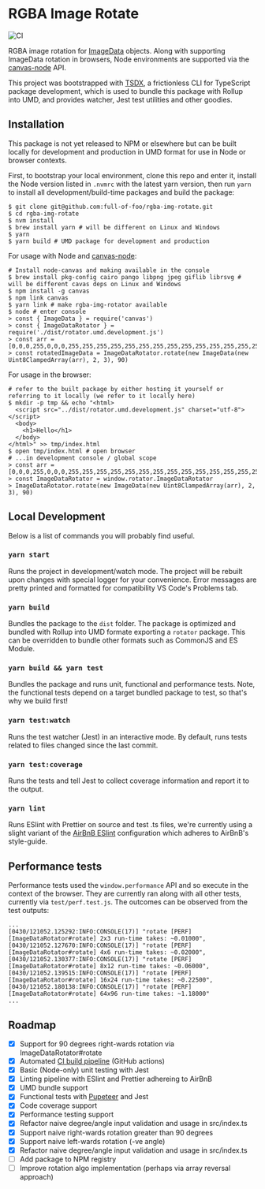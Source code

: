 # RGBA Image Rotate
![CI](https://github.com/full-of-foo/rgba-img-rotate/workflows/CI/badge.svg)

RGBA image rotation for [ImageData](https://developer.mozilla.org/en-US/docs/Web/API/ImageData) objects. Along with supporting ImageData rotation in browsers, Node environments are supported via the [canvas-node](https://github.com/Automattic/node-canvas) API.

This project was bootstrapped with [TSDX](https://github.com/jaredpalmer/tsdx), a frictionless CLI for TypeScript package development, which is used to bundle this package with Rollup into UMD, and provides watcher, Jest test utilities and other goodies.

## Installation

This package is not yet released to NPM or elsewhere but can be built locally for development and production in UMD format for use in Node or browser contexts.

First, to bootstrap your local environment, clone this repo and enter it, install the Node version listed in `.nvmrc` with the latest yarn version, then run `yarn` to install all development/build-time packages and build the package:

```
$ git clone git@github.com:full-of-foo/rgba-img-rotate.git
$ cd rgba-img-rotate
$ nvm install
$ brew install yarn # will be different on Linux and Windows
$ yarn
$ yarn build # UMD package for development and production
```

For usage with Node and [canvas-node](https://github.com/Automattic/node-canvas):

```
# Install node-canvas and making available in the console
$ brew install pkg-config cairo pango libpng jpeg giflib librsvg # will be different cavas deps on Linux and Windows
$ npm install -g canvas
$ npm link canvas
$ yarn link # make rgba-img-rotator available
$ node # enter console
> const { ImageData } = require('canvas')
> const { ImageDataRotator } = require('./dist/rotator.umd.development.js')
> const arr = [0,0,0,255,0,0,0,255,255,255,255,255,255,255,255,255,255,255,255,255,255,255,255,255]
> const rotatedImageData = ImageDataRotator.rotate(new ImageData(new Uint8ClampedArray(arr), 2, 3), 90)
```

For usage in the browser:

```
# refer to the built package by either hosting it yourself or referring to it locally (we refer to it locally here)
$ mkdir -p tmp && echo "<html>                                                                                                                  
  <script src="../dist/rotator.umd.development.js" charset="utf-8"></script>
  <body>
    <h1>Hello</h1>
  </body>
</html>" >> tmp/index.html
$ open tmp/index.html # open browser
# ...in development console / global scope
> const arr = [0,0,0,255,0,0,0,255,255,255,255,255,255,255,255,255,255,255,255,255,255,255,255,255]  
> const ImageDataRotator = window.rotator.ImageDataRotator
> ImageDataRotator.rotate(new ImageData(new Uint8ClampedArray(arr), 2, 3), 90)
```

## Local Development

Below is a list of commands you will probably find useful.

### `yarn start`

Runs the project in development/watch mode. The project will be rebuilt upon changes with special logger for your convenience. Error messages are pretty printed and formatted for compatibility VS Code's Problems tab.

### `yarn build`

Bundles the package to the `dist` folder. The package is optimized and bundled with Rollup into UMD formate exporting a `rotator` package. This can be overridden to bundle other formats such as CommonJS and ES Module.

### `yarn build && yarn test`

Bundles the package and runs unit, functional and performance tests. Note, the functional tests depend on a target bundled package to test, so that's why we build first!

### `yarn test:watch`

Runs the test watcher (Jest) in an interactive mode.
By default, runs tests related to files changed since the last commit.

### `yarn test:coverage`

Runs the tests and tell Jest to collect coverage information and report it to the output.

### `yarn lint`

Runs ESlint with Prettier on source and test .ts files, we're currently using a slight variant of the [AirBnB ESlint](https://github.com/airbnb/javascript/tree/master/packages/eslint-config-airbnb-base) configuration which adheres to AirBnB's style-guide.

## Performance tests

Performance tests used the `window.performance` API and so execute in the context of the browser. They are currently ran along with all other tests, currently via `test/perf.test.js`. The outcomes can be observed from the test outputs:

```
...
[0430/121052.125292:INFO:CONSOLE(17)] "rotate [PERF][ImageDataRotator#rotate] 2x3 run-time takes: ~0.01000",
[0430/121052.127670:INFO:CONSOLE(17)] "rotate [PERF][ImageDataRotator#rotate] 4x6 run-time takes: ~0.02000",
[0430/121052.130377:INFO:CONSOLE(17)] "rotate [PERF][ImageDataRotator#rotate] 8x12 run-time takes: ~0.06000",
[0430/121052.139515:INFO:CONSOLE(17)] "rotate [PERF][ImageDataRotator#rotate] 16x24 run-time takes: ~0.22500",
[0430/121052.180138:INFO:CONSOLE(17)] "rotate [PERF][ImageDataRotator#rotate] 64x96 run-time takes: ~1.18000"
...
```

## Roadmap

- [x] Support for 90 degrees right-wards rotation via ImageDataRotator#rotate
- [x] Automated [CI build pipeline](https://github.com/full-of-foo/rgba-img-rotate/actions) (GitHub actions)
- [x] Basic (Node-only) unit testing with Jest
- [x] Linting pipeline with ESlint and Prettier adhereing to AirBnB
- [x] UMD bundle support
- [x] Functional tests with [Pupeteer](https://github.com/puppeteer/puppeteer) and Jest
- [x] Code coverage support
- [x] Performance testing support
- [x] Refactor naive degree/angle input validation and usage in src/index.ts
- [x] Support naive right-wards rotation greater than 90 degrees
- [x] Support naive left-wards rotation (-ve angle)
- [x] Refactor naive degree/angle input validation and usage in src/index.ts
- [ ] Add package to NPM registry
- [ ] Improve rotation algo implementation (perhaps via array reversal approach)
